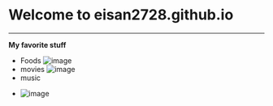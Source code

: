 # Welcome to eisan2728.github.io
---
**My favorite stuff**
- Foods 
![image](https://static.toiimg.com/thumb/61589069.cms?width=1200&height=900)
- movies 
![image](https://assets-prd.ignimgs.com/2022/10/03/wakanda-forever-poster-button-1664815714839.jpg)
- music
* ![image](https://user-images.githubusercontent.com/118230131/202069256-403e49b0-0ae3-4423-919f-684807ed1a7e.png)
